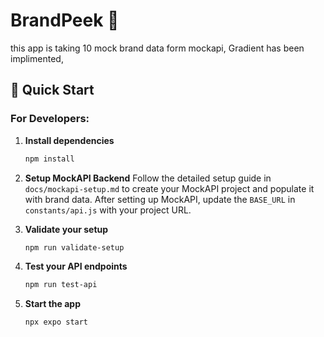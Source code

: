 # BrandPeek 👋

this app is taking 10 mock brand data form mockapi, Gradient has been implimented, 



## 🚀 Quick Start

### For Developers:

1. **Install dependencies**
   ```bash
   npm install
   ```

2. **Setup MockAPI Backend**
   Follow the detailed setup guide in `docs/mockapi-setup.md` to create your MockAPI project and populate it with brand data.
   After setting up MockAPI, update the `BASE_URL` in `constants/api.js` with your project URL.

3. **Validate your setup**
   ```bash
   npm run validate-setup
   ```

4. **Test your API endpoints**
   ```bash
   npm run test-api
   ```

5. **Start the app**
   ```bash
   npx expo start
   ```

